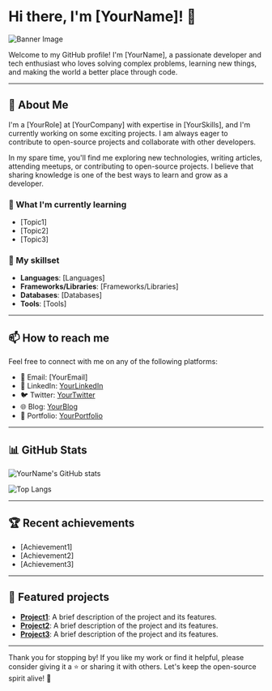 # Hi there, I'm [YourName]! 👋

![Banner Image](https://source.unsplash.com/random/1000x200)

Welcome to my GitHub profile! I'm [YourName], a passionate developer and tech enthusiast who loves solving complex problems, learning new things, and making the world a better place through code.

---

## 🔭 About Me

I'm a [YourRole] at [YourCompany] with expertise in [YourSkills], and I'm currently working on some exciting projects. I am always eager to contribute to open-source projects and collaborate with other developers.

In my spare time, you'll find me exploring new technologies, writing articles, attending meetups, or contributing to open-source projects. I believe that sharing knowledge is one of the best ways to learn and grow as a developer.

### 🌱 What I'm currently learning

- [Topic1]
- [Topic2]
- [Topic3]

### 💼 My skillset

- **Languages**: [Languages]
- **Frameworks/Libraries**: [Frameworks/Libraries]
- **Databases**: [Databases]
- **Tools**: [Tools]

---

## 📫 How to reach me

Feel free to connect with me on any of the following platforms:

- 📧 Email: [YourEmail]
- 💼 LinkedIn: [YourLinkedIn](https://www.linkedin.com/in/yourusername/)
- 🐦 Twitter: [YourTwitter](https://twitter.com/yourusername)
- 🌐 Blog: [YourBlog](https://www.yourblog.com/)
- 🎨 Portfolio: [YourPortfolio](https://www.yourportfolio.com/)

---

## 📊 GitHub Stats

![YourName's GitHub stats](https://github-readme-stats.vercel.app/api?username=yourusername&show_icons=true&theme=radical)

![Top Langs](https://github-readme-stats.vercel.app/api/top-langs/?username=yourusername&layout=compact&theme=radical)

---

## 🏆 Recent achievements

- [Achievement1]
- [Achievement2]
- [Achievement3]

---

## 🌟 Featured projects

- **[Project1](https://github.com/yourusername/project1)**: A brief description of the project and its features.
- **[Project2](https://github.com/yourusername/project2)**: A brief description of the project and its features.
- **[Project3](https://github.com/yourusername/project3)**: A brief description of the project and its features.

---

Thank you for stopping by! If you like my work or find it helpful, please consider giving it a ⭐️ or sharing it with others. Let's keep the open-source spirit alive! 🚀

